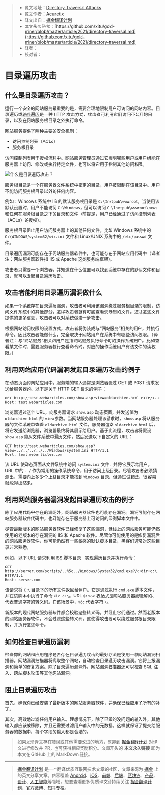 > - 原文地址：[Directory Traversal Attacks](https://www.acunetix.com/websitesecurity/directory-traversal/)
> - 原文作者：[Acunetix](https://www.acunetix.com/)
> - 译文出自：[掘金翻译计划](https://github.com/xitu/gold-miner)
> - 本文永久链接：[https://github.com/xitu/gold-miner/blob/master/article/2021/directory-traversal.md](https://github.com/xitu/gold-miner/blob/master/article/2021/directory-traversal.md)
> - 译者：
> - 校对者：

# 目录遍历攻击

## 什么是目录遍历攻击？

运行一个安全的网站服务最重要的是，需要合理地限制用户可访问的网站内容。目录遍历或[路径遍历](https://www.acunetix.com/blog/articles/path-traversal/)是一种 HTTP 攻击方式，攻击者可利用它们访问不公开的目录，以及在网站服务根目录之外执行命令。

网站服务提供了两种主要的安全机制：

- 访问控制列表（ACLs）
- 服务根目录

访问控制列表用于授权流程中。网站服务管理员通过它表明哪些用户或用户组能在服务器上访问、修改或执行特定文件，也可以将它用于控制其他访问权限。

![什么是目录遍历攻击？](https://www.acunetix.com/wp-content/uploads/2012/10/PTMFOG00000002841.gif "目录遍历攻击")

服务根目录是一个在服务器文件系统中指定的目录，用户被限制在该目录中。用户不能访问服务根目录以外的任何内容。

例如：Windows 系统中 IIS 的默认服务根目录是 `C:\Inetpub\wwwroot`。当使用该默认设置时，用户不能访问 `C:\Windows`，但可以访问 `C:\Inetpub\wwwroot\news` 和任何在服务根目录之下的目录和文件（前提是，用户已经通过了访问控制列表（ACLs）的授权）。

服务根目录阻止用户访问服务器上的其他任何文件，比如 Windows 系统中的 `C:\WINDOWS/system32/win.ini` 文件和 Linux/UNIX 系统中的 `/etc/passwd` 文件。

目录遍历漏洞可能存在于网站服务器软件中，也可能存在于网站应用代码中（译者注：网站服务器软件指 IIS 或 Apache 这类服务端框架）。

攻击者只需要一个浏览器，并知道在什么位置可以找到系统中存在的默认文件和目录，就可以发起目录遍历攻击。

## 攻击者能利用目录遍历漏洞做什么

如果一个系统存在目录遍历漏洞，攻击者可利用该漏洞绕过服务根目录的限制，访问文件系统中的其他部分。这样攻击者就有可能查看受限制的文件。通过这些文件提供的更多信息，攻击者可以对系统做进一步攻击。

根据网站访问权限的设置方式，攻击者将伪装成与“网站服务”相关的用户，并执行命令。因此攻击者能做什么，完全取决于网站用户在系统中有哪些访问权限。（译者注：与“网站服务”相关的用户是指网站服务执行命令时的操作系统用户。比如查看某文件时，需要服务器执行查看命令时，对应的操作系统用户有该文件的读权限。）

## 利用网站应用代码漏洞发起目录遍历攻击的例子

在动态页面的网站应用中，服务端的输入通常是浏览器通过 GET 或 POST 请求发送给服务器的。以下是关于 HTTP GET 请求的例子：

```
GET http://test.webarticles.com/show.asp?view=oldarchive.html HTTP/1.1
Host: test.webarticles.com
```

浏览器通过这个 URL，向服务器请求 `show.asp` 动态页面，并发送值为 `oldarchive.html` 的 `view` 参数。当网站服务器处理该请求时，`show.asp` 将从服务器的文件系统中查看 `oldarchive.html` 文件。服务器渲染 `oldarchive.html` 后，将它发送给浏览器，浏览器最终将其展示给用户。基于此流程，攻击者将假设 `show.asp` 能从文件系统中遍历文件，然后发送以下自定义的 URL：

```
GET http://test.webarticles.com/show.asp?view=../../../../../Windows/system.ini HTTP/1.1
Host: test.webarticles.com
```

该 URL 使动态页面从文件系统中访问 `system.ini` 文件，并将它展示给用户。URL 中的 `../` 作为常用的操作系统命令，用于访问上级目录。尽管攻击者必须猜测出，需要向上多少个上级目录才能找到 `Windows` 目录。但通过试错法，很容易就能得出结果。

## 利用网站服务器漏洞发起目录遍历攻击的例子

除了应用代码中存在的漏洞外，网站服务器软件也可能存在漏洞。漏洞可能存在网站服务器软件代码中，也可能存在于服务器上可访问的示例脚本文件中。

尽管最新版本的网站服务器软件已经修复了这些漏洞，但线上的网站服务可能仍然使用的老版本的存在漏洞的 IIS 和 Apache 软件。尽管你可能使用的是修复漏洞后的网站服务器软件，你可能仍然有一些敏感的默认脚本目录，黑客们通常对这些目录非常熟悉。

例如，以下 URL 请求利用 ISS 脚本目录，实现遍历目录并执行命令：

```
GET http://server.com/scripts/..%5c../Windows/System32/cmd.exe?/c+dir+c:\ HTTP/1.1
Host: server.com
```

该请求将 `C:\` 目录下的所有文件返回给用户。它是通过执行 `cmd.exe` 脚本文件，并在该脚本中执行子命令 `dir c:\`。URL 中 `%5c` 表达式是网站服务器能理解的、代表普通字符的转义码。在该场景中，`%5c` 代表字符 `\`。

新版本的现代网站服务器软件都会校验这些转义码，并阻止它们通过。然而老版本的网站服务器软件，不会过滤这些转义码，这使得攻击者可以绕过服务根目录限制，并执行这些命令。

## 如何检查目录遍历漏洞

检查你的网站和应用程序是否存在目录遍历攻击的最好办法是使用一款网站漏洞扫描器。网站漏洞扫描器将爬取整个网站，自动检查目录遍历攻击漏洞。它将上报漏洞和简单的修复方案。除了目录遍历漏洞外，网站漏洞扫描器还可以检查 SQL 注入、跨站脚本攻击等其他网站漏洞。

## 阻止目录遍历攻击

首先，确保你已经安装了最新版本的网站服务器软件，并确保已经应用了所有的补丁。

其次，高效地过滤任何用户输入。理想情况下，除了已知的没问题的输入外，其他输入都应该被移除，并且还需要过滤用户输入中的元数据。这样就保证了提交给服务器的数据中，每个字段的输入都是合法的。

> 如果发现译文存在错误或其他需要改进的地方，欢迎到 [掘金翻译计划](https://github.com/xitu/gold-miner) 对译文进行修改并 PR，也可获得相应奖励积分。文章开头的 **本文永久链接** 即为本文在 GitHub 上的 MarkDown 链接。

---

> [掘金翻译计划](https://github.com/xitu/gold-miner) 是一个翻译优质互联网技术文章的社区，文章来源为 [掘金](https://juejin.im) 上的英文分享文章。内容覆盖 [Android](https://github.com/xitu/gold-miner#android)、[iOS](https://github.com/xitu/gold-miner#ios)、[前端](https://github.com/xitu/gold-miner#前端)、[后端](https://github.com/xitu/gold-miner#后端)、[区块链](https://github.com/xitu/gold-miner#区块链)、[产品](https://github.com/xitu/gold-miner#产品)、[设计](https://github.com/xitu/gold-miner#设计)、[人工智能](https://github.com/xitu/gold-miner#人工智能)等领域，想要查看更多优质译文请持续关注 [掘金翻译计划](https://github.com/xitu/gold-miner)、[官方微博](http://weibo.com/juejinfanyi)、[知乎专栏](https://zhuanlan.zhihu.com/juejinfanyi)。
